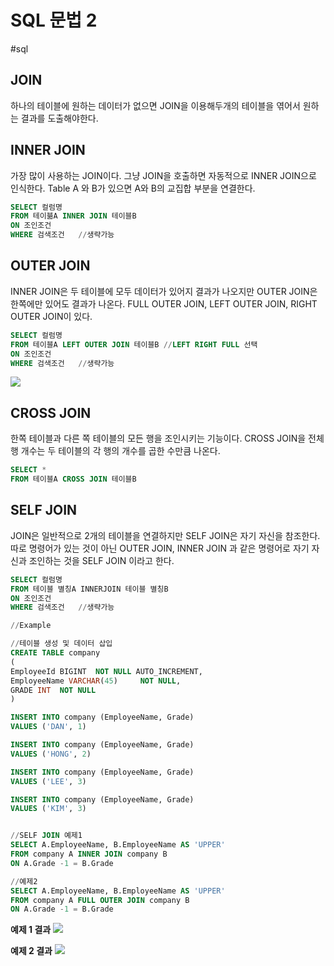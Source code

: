 # SQL 문법 2
 #sql
## JOIN
하나의 테이블에 원하는 데이터가 없으면 JOIN을 이용해두개의 테이블을 엮어서 원하는 결과를 도출해야한다.

## INNER JOIN
가장 많이 사용하는 JOIN이다. 그냥 JOIN을 호출하면 자동적으로 INNER JOIN으로 인식한다.
Table A 와 B가 있으면 A와 B의 교집합 부분을 연결한다.

```sql
SELECT 컬럼명
FROM 테이븖A INNER JOIN 테이블B
ON 조인조건
WHERE 검색조건   //생략가능
```

## OUTER JOIN
INNER JOIN은 두 테이블에 모두 데이터가 있어지 결과가 나오지만 OUTER JOIN은 한쪽에만 있어도 결과가 나온다. FULL OUTER JOIN, LEFT OUTER JOIN, RIGHT OUTER JOIN이 있다.

```sql
SELECT 컬럼명
FROM 테이블A LEFT OUTER JOIN 테이블B //LEFT RIGHT FULL 선택
ON 조인조건
WHERE 검색조건   //생략가능
```

![](query2/%E1%84%89%E1%85%B3%E1%84%8F%E1%85%B3%E1%84%85%E1%85%B5%E1%86%AB%E1%84%89%E1%85%A3%E1%86%BA%202022-10-26%20%E1%84%8B%E1%85%A9%E1%84%92%E1%85%AE%205.14.11.png)

## CROSS JOIN
한쪽 테이블과 다른 쪽 테이블의 모든 행을 조인시키는 기능이다. CROSS JOIN을 전체 행 개수는 두 테이블의 각 행의 개수를 곱한 수만큼 나온다.

```sql
SELECT *
FROM 테이블A CROSS JOIN 테이블B
```

## SELF JOIN
JOIN은 일반적으로 2개의 테이블을 연결하지만 SELF JOIN은 자기 자신을 참조한다.
따로 명령어가 있는 것이 아닌 OUTER JOIN, INNER JOIN 과 같은 명령어로 자기 자신과 조인하는 것을 SELF JOIN 이라고 한다.

```sql
SELECT 컬럼명
FROM 테이블 별칭A INNERJOIN 테이블 별칭B
ON 조인조건
WHERE 검색조건   //생략가능
```

```sql
//Example

//테이블 생성 및 데이터 삽입
CREATE TABLE company
(
EmployeeId BIGINT  NOT NULL	AUTO_INCREMENT,
EmployeeName VARCHAR(45)	 NOT NULL,
GRADE INT  NOT NULL
)

INSERT INTO company (EmployeeName, Grade) 
VALUES ('DAN', 1)

INSERT INTO company (EmployeeName, Grade) 
VALUES ('HONG', 2)

INSERT INTO company (EmployeeName, Grade) 
VALUES ('LEE', 3)

INSERT INTO company (EmployeeName, Grade) 
VALUES ('KIM', 3)


//SELF JOIN 예제1
SELECT A.EmployeeName, B.EmployeeName AS 'UPPER'
FROM company A INNER JOIN company B
ON A.Grade -1 = B.Grade

//예제2
SELECT A.EmployeeName, B.EmployeeName AS 'UPPER'
FROM company A FULL OUTER JOIN company B
ON A.Grade -1 = B.Grade
```

**예제 1 결과**
![](query2/%E1%84%89%E1%85%B3%E1%84%8F%E1%85%B3%E1%84%85%E1%85%B5%E1%86%AB%E1%84%89%E1%85%A3%E1%86%BA%202022-10-26%20%E1%84%8B%E1%85%A9%E1%84%92%E1%85%AE%2011.20.14.png)

**예제 2 결과**
![](query2/%E1%84%89%E1%85%B3%E1%84%8F%E1%85%B3%E1%84%85%E1%85%B5%E1%86%AB%E1%84%89%E1%85%A3%E1%86%BA%202022-10-26%20%E1%84%8B%E1%85%A9%E1%84%92%E1%85%AE%2011.21.38.png)